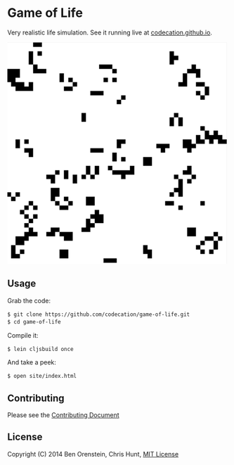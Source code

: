 # Game of Life

Very realistic life simulation. See it running live at
[codecation.github.io](http://codecation.github.io/2014-02-clojure-rica).

![](images/example-life.gif)

## Usage

Grab the code:

```bash
$ git clone https://github.com/codecation/game-of-life.git
$ cd game-of-life
```

Compile it:

```bash
$ lein cljsbuild once
```

And take a peek:

```bash
$ open site/index.html
```

## Contributing
Please see the [Contributing
Document](https://github.com/codecation/game-of-life/blob/master/CONTRIBUTING.md)

## License
Copyright (C) 2014 Ben Orenstein, Chris Hunt, [MIT
License](https://github.com/codecation/game-of-life/blob/master/LICENSE.txt)
